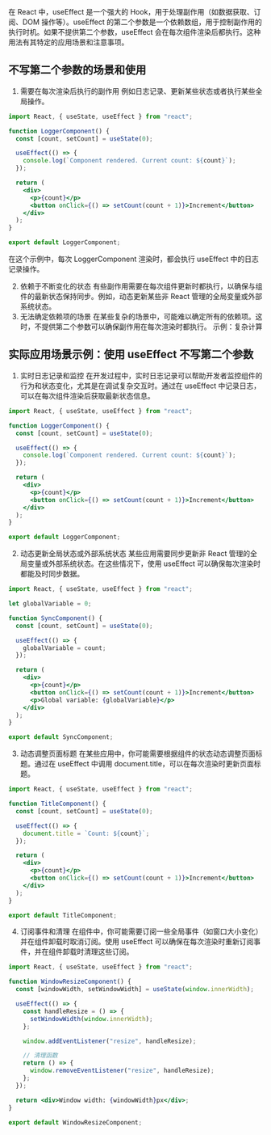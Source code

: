 在 React 中，useEffect 是一个强大的 Hook，用于处理副作用（如数据获取、订阅、DOM 操作等）。useEffect 的第二个参数是一个依赖数组，用于控制副作用的执行时机。如果不提供第二个参数，useEffect 会在每次组件渲染后都执行。这种用法有其特定的应用场景和注意事项。

## 不写第二个参数的场景和使用

1. 需要在每次渲染后执行的副作用
   例如日志记录、更新某些状态或者执行某些全局操作。

```jsx
import React, { useState, useEffect } from "react";

function LoggerComponent() {
  const [count, setCount] = useState(0);

  useEffect(() => {
    console.log(`Component rendered. Current count: ${count}`);
  });

  return (
    <div>
      <p>{count}</p>
      <button onClick={() => setCount(count + 1)}>Increment</button>
    </div>
  );
}

export default LoggerComponent;
```

在这个示例中，每次 LoggerComponent 渲染时，都会执行 useEffect 中的日志记录操作。

2.  依赖于不断变化的状态
    有些副作用需要在每次组件更新时都执行，以确保与组件的最新状态保持同步。例如，动态更新某些非 React 管理的全局变量或外部系统状态。
3.  无法确定依赖项的场景
    在某些复杂的场景中，可能难以确定所有的依赖项。这时，不提供第二个参数可以确保副作用在每次渲染时都执行。
    示例：复杂计算

## 实际应用场景示例：使用 useEffect 不写第二个参数

1. 实时日志记录和监控
   在开发过程中，实时日志记录可以帮助开发者监控组件的行为和状态变化，尤其是在调试复杂交互时。通过在 useEffect 中记录日志，可以在每次组件渲染后获取最新状态信息。

```jsx
import React, { useState, useEffect } from "react";

function LoggerComponent() {
  const [count, setCount] = useState(0);

  useEffect(() => {
    console.log(`Component rendered. Current count: ${count}`);
  });

  return (
    <div>
      <p>{count}</p>
      <button onClick={() => setCount(count + 1)}>Increment</button>
    </div>
  );
}

export default LoggerComponent;
```

2. 动态更新全局状态或外部系统状态
   某些应用需要同步更新非 React 管理的全局变量或外部系统状态。在这些情况下，使用 useEffect 可以确保每次渲染时都能及时同步数据。

```jsx
import React, { useState, useEffect } from "react";

let globalVariable = 0;

function SyncComponent() {
  const [count, setCount] = useState(0);

  useEffect(() => {
    globalVariable = count;
  });

  return (
    <div>
      <p>{count}</p>
      <button onClick={() => setCount(count + 1)}>Increment</button>
      <p>Global variable: {globalVariable}</p>
    </div>
  );
}

export default SyncComponent;
```

3. 动态调整页面标题
   在某些应用中，你可能需要根据组件的状态动态调整页面标题。通过在 useEffect 中调用 document.title，可以在每次渲染时更新页面标题。

```jsx
import React, { useState, useEffect } from "react";

function TitleComponent() {
  const [count, setCount] = useState(0);

  useEffect(() => {
    document.title = `Count: ${count}`;
  });

  return (
    <div>
      <p>{count}</p>
      <button onClick={() => setCount(count + 1)}>Increment</button>
    </div>
  );
}

export default TitleComponent;
```

4. 订阅事件和清理
   在组件中，你可能需要订阅一些全局事件（如窗口大小变化）并在组件卸载时取消订阅。使用 useEffect 可以确保在每次渲染时重新订阅事件，并在组件卸载时清理这些订阅。

```jsx
import React, { useState, useEffect } from "react";

function WindowResizeComponent() {
  const [windowWidth, setWindowWidth] = useState(window.innerWidth);

  useEffect(() => {
    const handleResize = () => {
      setWindowWidth(window.innerWidth);
    };

    window.addEventListener("resize", handleResize);

    // 清理函数
    return () => {
      window.removeEventListener("resize", handleResize);
    };
  });

  return <div>Window width: {windowWidth}px</div>;
}

export default WindowResizeComponent;
```
